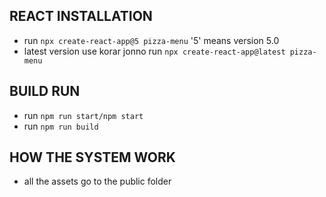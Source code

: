 ## REACT INSTALLATION

- run `npx create-react-app@5 pizza-menu` '5' means version 5.0
- latest version use korar jonno run `npx create-react-app@latest pizza-menu`

## BUILD RUN

- run `npm run start/npm start`
- run `npm run build`

## HOW THE SYSTEM WORK

- all the assets go to the public folder
